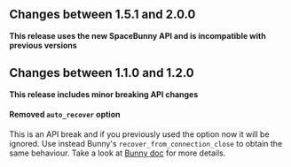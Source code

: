 ## Changes between 1.5.1 and 2.0.0

**This release uses the new SpaceBunny API and is incompatible with previous versions**


## Changes between 1.1.0 and 1.2.0

**This release includes minor breaking API changes**

#### Removed `auto_recover` option

This is an API break and if you previously used the option 
now it will be ignored.
Use instead Bunny's `recover_from_connection_close` 
to obtain the same behaviour. 
Take a look at [Bunny doc](http://rubybunny.info/articles/guides.html) for more details.  
